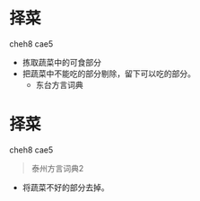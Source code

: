 # 择菜
cheh8 cae5
+ 拣取蔬菜中的可食部分
+ 把蔬菜中不能吃的部分剔除，留下可以吃的部分。
  * 东台方言词典


# 择菜
cheh8 cae5
> 泰州方言词典2
- 将蔬菜不好的部分去掉。